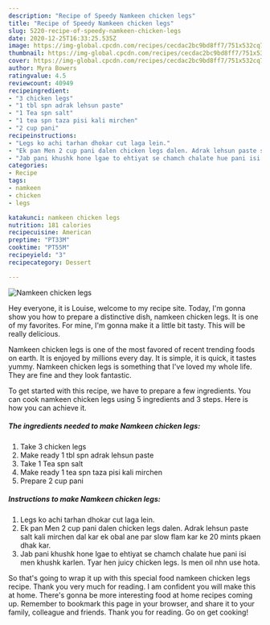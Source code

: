 ```yaml
---
description: "Recipe of Speedy Namkeen chicken legs"
title: "Recipe of Speedy Namkeen chicken legs"
slug: 5220-recipe-of-speedy-namkeen-chicken-legs
date: 2020-12-25T16:33:25.535Z
image: https://img-global.cpcdn.com/recipes/cecdac2bc9bd8ff7/751x532cq70/namkeen-chicken-legs-recipe-main-photo.jpg
thumbnail: https://img-global.cpcdn.com/recipes/cecdac2bc9bd8ff7/751x532cq70/namkeen-chicken-legs-recipe-main-photo.jpg
cover: https://img-global.cpcdn.com/recipes/cecdac2bc9bd8ff7/751x532cq70/namkeen-chicken-legs-recipe-main-photo.jpg
author: Myra Bowers
ratingvalue: 4.5
reviewcount: 40949
recipeingredient:
- "3 chicken legs"
- "1 tbl spn adrak lehsun paste"
- "1 Tea spn salt"
- "1 tea spn taza pisi kali mirchen"
- "2 cup pani"
recipeinstructions:
- "Legs ko achi tarhan dhokar cut laga lein."
- "Ek pan Men 2 cup pani dalen chicken legs dalen. Adrak lehsun paste salt kali mirchen dal kar ek obal ane par slow flam kar ke 20 mints pkaen dhak kar."
- "Jab pani khushk hone lgae to ehtiyat se chamch chalate hue pani isi men khushk karlen. Tyar hen juicy chicken legs. Is men oil nhn use hota."
categories:
- Recipe
tags:
- namkeen
- chicken
- legs

katakunci: namkeen chicken legs 
nutrition: 181 calories
recipecuisine: American
preptime: "PT33M"
cooktime: "PT55M"
recipeyield: "3"
recipecategory: Dessert

---
```



![Namkeen chicken legs](https://img-global.cpcdn.com/recipes/cecdac2bc9bd8ff7/751x532cq70/namkeen-chicken-legs-recipe-main-photo.jpg)

Hey everyone, it is Louise, welcome to my recipe site. Today, I'm gonna show you how to prepare a distinctive dish, namkeen chicken legs. It is one of my favorites. For mine, I'm gonna make it a little bit tasty. This will be really delicious.



Namkeen chicken legs is one of the most favored of recent trending foods on earth. It is enjoyed by millions every day. It is simple, it is quick, it tastes yummy. Namkeen chicken legs is something that I've loved my whole life. They are fine and they look fantastic.


To get started with this recipe, we have to prepare a few ingredients. You can cook namkeen chicken legs using 5 ingredients and 3 steps. Here is how you can achieve it.

<!--inarticleads1-->

##### The ingredients needed to make Namkeen chicken legs:

1. Take 3 chicken legs
1. Make ready 1 tbl spn adrak lehsun paste
1. Take 1 Tea spn salt
1. Make ready 1 tea spn taza pisi kali mirchen
1. Prepare 2 cup pani




<!--inarticleads2-->

##### Instructions to make Namkeen chicken legs:

1. Legs ko achi tarhan dhokar cut laga lein.
1. Ek pan Men 2 cup pani dalen chicken legs dalen. Adrak lehsun paste salt kali mirchen dal kar ek obal ane par slow flam kar ke 20 mints pkaen dhak kar.
1. Jab pani khushk hone lgae to ehtiyat se chamch chalate hue pani isi men khushk karlen. Tyar hen juicy chicken legs. Is men oil nhn use hota.




So that's going to wrap it up with this special food namkeen chicken legs recipe. Thank you very much for reading. I am confident you will make this at home. There's gonna be more interesting food at home recipes coming up. Remember to bookmark this page in your browser, and share it to your family, colleague and friends. Thank you for reading. Go on get cooking!
